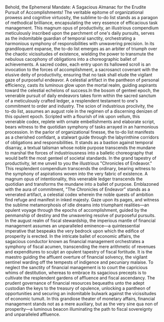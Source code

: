 Behold, the Ephemeral Mandate: A Sagacious Almanac for the Erudite Pursuit of Accomplishments!
The veritable epitome of organizational prowess and cognitive virtuosity, the sublime to-do list stands as a paragon of methodical brilliance, encapsulating the very essence of efficacious task management. This magnum opus of productivity, an illustrious compendium meticulously inscribed upon the parchment of one's daily pursuits, serves as the indomitable guardian of temporal sanctity, orchestrating a harmonious symphony of responsibilities with unwavering precision. In its grandiloquent expanse, the to-do list emerges as an arbiter of triumph over the chaotic vicissitudes of existence, wielding the power to transmute the nebulous cacophony of obligations into a choreographic ballet of achievements. A sacred codex, each entry upon its hallowed scroll is an invocation to the forces of accomplishment, a sacrosanct covenant with the elusive deity of productivity, ensuring that no task shall elude the vigilant gaze of purposeful endeavor. A celestial artifact in the pantheon of personal efficiency, casts its luminous glow upon the mortal realm, guiding aspirants toward the celestial echelons of success.In the bosom of genteel epoch, the venerable pursuit of daily endeavors takes form within the sacred sanctum of a meticulously crafted ledger, a resplendent testament to one's commitment to order and industry. The scion of industrious proclivity, the to-do list, assumes an august role in the regimen of a discerning denizen of this opulent epoch. Scripted with a flourish of ink upon vellum, this venerable codex, replete with ornate embellishments and elaborate script, bears witness to the quotidian symphony of tasks arrayed in an harmonious procession. In the parlor of organizational finesse, the to-do list manifests as a cherished confidant, a stalwart guide through the labyrinthine corridors of obligations and responsibilities. It stands as a bastion against temporal disarray, a textual talisman whose noble purpose transcends the mundane to marshal the forces of industriousness into a balletic choreography that would befit the most genteel of societal standards.
In the grand tapestry of productivity, let me unveil to you the illustrious "Chronicles of Endeavor." This resplendent compendium transcends the ordinary, bearing witness to the symphony of aspirations woven into the very fabric of existence. A magnum opus of intentionality, this venerable ledger transcends the quotidian and transforms the mundane into a ballet of purpose. Emblazoned with the aura of commitment, "The Chronicles of Endeavor" stands as a venerated artifact, a celestial codex wherein the noble quests of ambition find refuge and manifest in inked majesty. Gaze upon its pages, and witness the sublime metamorphosis of idle dreams into triumphant realities—an opulent voyage through the epochs of accomplishment, guided by the penmanship of destiny and the unwavering resolve of purposeful pursuits.
In the august realm of fiscal stewardship, the imperious mantle of financial management assumes an unparalleled eminence—a quintessential imperative that bespeaks the very bedrock upon which the edifice of prosperity is erected. In the intricate ballet of economic affairs, the sagacious conductor known as financial management orchestrates a symphony of fiscal acumen, transcending the mere arithmetic of revenues and expenditures to sculpt an opulent tapestry of fiscal fortitude. It is the maestro guiding the affluent overture of financial solvency, the vigilant sentinel warding off the tempests of indigence and pecuniary malaise. To neglect the sanctity of financial management is to court the capricious whims of destitution, whereas to embrace its sagacious precepts is to cultivate the resplendent gardens of affluence and fiscal ascendancy. The prudent governance of financial resources bequeaths unto the adept custodian the keys to the treasury of opulence, unlocking a pantheon of opportunities and securing an indomitable bulwark against the vicissitudes of economic tumult. In this grandiose theater of monetary affairs, financial management stands not as a mere auxiliary, but as the very sine qua non of prosperity—a luminous beacon illuminating the path to fiscal sovereignty and unparalleled affluence.

